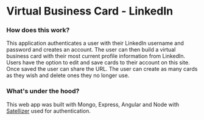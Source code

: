 # Virtual Business Card - LinkedIn
### How does this work?
This application authenticates a user with their LinkedIn username and password and creates an account. The user can then build a virtual business card with their most current profile information from LinkedIn. Users have the option to edit and save cards to their account on this site. Once saved the user can share the URL. The user can create as many cards as they wish and delete ones they no longer use.

### What's under the hood?
This web app was built with Mongo, Express, Angular and Node with [Satellizer](https://github.com/sahat/satellizer) used for authentication.